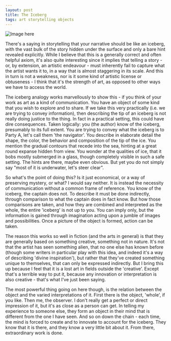 ```yaml
---
layout: post
title: The Iceberg
tags: art storytelling objects
---
```


![Image here](http://www.pvisoftware.com/blog/wp-content/uploads/2013/11/Pegasus_vertex_Iceberg.png "Watch out.")

There's a saying in storytelling that your narrative should be like an iceberg, with the vast bulk of the story hidden under the surface and only a bare hint revealed explicitly.  While I believe that this is a generally correct and often helpful axiom, it's also quite interesting since it implies that telling a story - or, by extension, an artistic endeavour - must inherently fail to capture what the artist wants it to, in a way that is almost staggering in its scale.  And this in turn is not a weakness, nor is it some kind of artistic license or obtuseness - I think that it's the strength of art, as opposed to other ways we have to access the world.

The iceberg analogy works marvellously to show this - if you think of your work as art as a kind of communication.  You have an object of some kind that you wish to explore and to share.  If we take this very practically (i.e. we are trying to convey information), then describing the tip of an iceberg is not really doing justice to the thing.  In fact in a practical setting, this could have dire consequences.  Taken logically: you (the author) know of the iceberg, presumably to its full extent.  You are trying to convey what the iceberg is to Party A, let's call them 'the navigator'.  You describe in elaborate detail the shape, the color, the behavior and composition of the tip of the ice.  You mention the gradual contours that recede into the sea, hinting at a great round expanse hidden from view.  You wonder at the qualities of ice, that it bobs mostly submerged in a glass, though completely visible in such a safe setting.  The hints are there, maybe even obvious.  But yet you do not simply say "most of it is underwater, let's steer clear".

So what's the point of doing this?  Is it just economical, or a way of preserving mystery, or what?  I would say neither.  It is instead the necessity of communication without a common frame of reference.  You know of the iceberg, the captain does not.  To describe it must be done indirectly, through comparison to what the captain does in fact know.  But how those comparisons are taken, and how they are combined and interpreted as the whole, the entire 'iceberg' is not up to you.  You can imply only, but the information is gained through imagination acting upon a jumble of images and possibilities.  Once a picture of the object is formed, action can be taken.

The reason this works so well in fiction (and the arts in general) is that they are generally based on something creative, something not in nature.  It's not that the artist has seen something alien, that no one else has known before (though some writers in particular play with this idea, and indeed it's a way of describing 'divine inspiration'), but rather that they've created something unique to themselves, that can only be expressed indirectly.  But I bring this up because I feel that it is a lost art in fields outside the 'creative'.  Except that's a terrible way to put it, because any innovation or interpretation is also creative - that's what I've just been saying.

The most powerful thing going on here though, is the relation between the object and the varied interpretations of it.  First there is the object, 'whole', if you like.  Then me, the observer.  I don't really get a perfect or direct impression of it, but it's as close as a person can get.  In telling my experience to someone else, they form an object in their mind that is different from the one I have seen.  And so on down the chain - each time, the mind is forced to create and to innovate to account for the iceberg.  They know that it is there, and they know a very little bit about it.  From there, extraordinary work is done.
